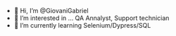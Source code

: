- 👋 Hi, I’m @GiovaniGabriel
- 👀 I’m interested in ... QA Annalyst, Support technician
- 🌱 I’m currently learning Selenium/Dypress/SQL

